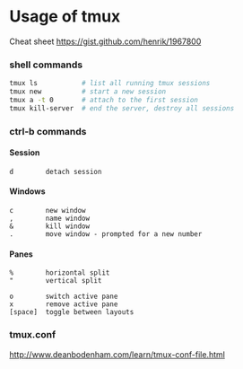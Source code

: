 # Usage of tmux

Cheat sheet https://gist.github.com/henrik/1967800

### shell commands

```bash
tmux ls           # list all running tmux sessions
tmux new          # start a new session
tmux a -t 0       # attach to the first session
tmux kill-server  # end the server, destroy all sessions
```

### ctrl-b commands

#### Session

```
d        detach session
```

#### Windows

```
c        new window
,        name window
&        kill window
.        move window - prompted for a new number
```

#### Panes

```
%        horizontal split
"        vertical split

o        switch active pane
x        remove active pane
[space]  toggle between layouts
```
### tmux.conf

http://www.deanbodenham.com/learn/tmux-conf-file.html
